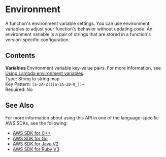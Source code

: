 # Environment<a name="API_Environment"></a>

A function's environment variable settings\. You can use environment variables to adjust your function's behavior without updating code\. An environment variable is a pair of strings that are stored in a function's version\-specific configuration\. 

## Contents<a name="API_Environment_Contents"></a>

 **Variables**   <a name="SSS-Type-Environment-Variables"></a>
Environment variable key\-value pairs\. For more information, see [Using Lambda environment variables](https://docs.aws.amazon.com/lambda/latest/dg/configuration-envvars.html)\.  
Type: String to string map  
Key Pattern: `[a-zA-Z]([a-zA-Z0-9_])+`   
Required: No

## See Also<a name="API_Environment_SeeAlso"></a>

For more information about using this API in one of the language\-specific AWS SDKs, see the following:
+  [ AWS SDK for C\+\+](https://docs.aws.amazon.com/goto/SdkForCpp/lambda-2015-03-31/Environment) 
+  [ AWS SDK for Go](https://docs.aws.amazon.com/goto/SdkForGoV1/lambda-2015-03-31/Environment) 
+  [ AWS SDK for Java V2](https://docs.aws.amazon.com/goto/SdkForJavaV2/lambda-2015-03-31/Environment) 
+  [ AWS SDK for Ruby V3](https://docs.aws.amazon.com/goto/SdkForRubyV3/lambda-2015-03-31/Environment) 